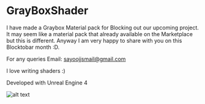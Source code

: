 # GrayBoxShader

I have made a Graybox Material pack for Blocking out our upcoming project. It may seem like a material pack that already available on the Marketplace but this is different. Anyway I am very happy to share with you on this Blocktobar month :D.

For any queries
Email: sayoojjsmail@gmail.com

I love writing shaders :) 

Developed with Unreal Engine 4

![alt text](https://github.com/sayoojjs/GrayBoxShader/GrayBox.jpg?raw=true)
